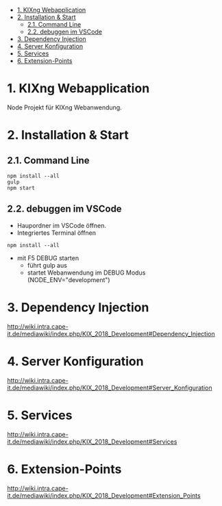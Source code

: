 <!-- TOC -->

- [1. KIXng Webapplication](#1-kixng-webapplication)
- [2. Installation & Start](#2-installation-start)
    - [2.1. Command Line](#21-command-line)
    - [2.2. debuggen im VSCode](#22-debuggen-im-vscode)
- [3. Dependency Injection](#3-dependency-injection)
- [4. Server Konfiguration](#4-server-konfiguration)
- [5. Services](#5-services)
- [6. Extension-Points](#6-extension-points)

<!-- /TOC -->
# 1. KIXng Webapplication
Node Projekt für KIXng Webanwendung.

# 2. Installation & Start
## 2.1. Command Line
```
npm install --all
gulp
npm start
```
## 2.2. debuggen im VSCode
* Haupordner im VSCode öffnen.
* Integriertes Terminal öffnen

```
npm install --all
```

* mit F5 DEBUG starten
    * führt gulp aus
    * startet Webanwendung im DEBUG Modus (NODE_ENV="development")

# 3. Dependency Injection
http://wiki.intra.cape-it.de/mediawiki/index.php/KIX_2018_Development#Dependency_Injection

# 4. Server Konfiguration
http://wiki.intra.cape-it.de/mediawiki/index.php/KIX_2018_Development#Server_Konfiguration

# 5. Services
http://wiki.intra.cape-it.de/mediawiki/index.php/KIX_2018_Development#Services

# 6. Extension-Points
http://wiki.intra.cape-it.de/mediawiki/index.php/KIX_2018_Development#Extension_Points